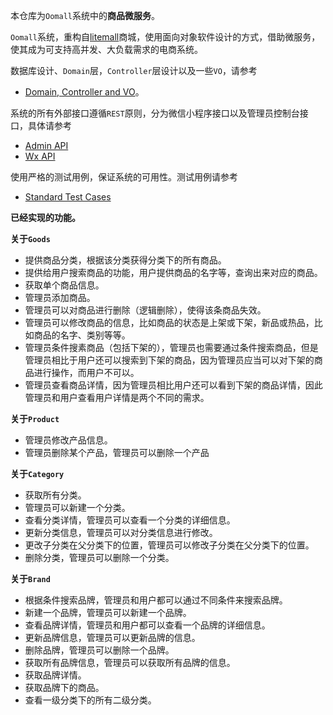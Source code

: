 本仓库为`Oomall`系统中的**商品微服务**。

`Oomall`系统，重构自[litemall](https://github.com/linlinjava/litemall)商城，使用面向对象软件设计的方式，借助微服务，使其成为可支持高并发、大负载需求的电商系统。

数据库设计、`Domain`层，`Controller`层设计以及一些`VO`，请参考

- [Domain, Controller and VO](https://github.com/hiijar/oomall)。

系统的所有外部接口遵循`REST`原则，分为微信小程序接口以及管理员控制台接口，具体请参考
- [Admin API](http://47.98.252.133:6185/)
- [Wx API](http://47.98.252.133:6195/)

使用严格的测试用例，保证系统的可用性。测试用例请参考

- [Standard Test Cases](https://github.com/Tllokn/OOMall-Test-Standard)



**已经实现的功能。**

**关于`Goods`**

- 提供商品分类，根据该分类获得分类下的所有商品。
- 提供给用户搜索商品的功能，用户提供商品的名字等，查询出来对应的商品。
- 获取单个商品信息。
- 管理员添加商品。
- 管理员可以对商品进行删除（逻辑删除），使得该条商品失效。
- 管理员可以修改商品的信息，比如商品的状态是上架或下架，新品或热品，比如商品的名字、类别等等。
- 管理员条件搜素商品（包括下架的），管理员也需要通过条件搜索商品，但是管理员相比于用户还可以搜索到下架的商品，因为管理员应当可以对下架的商品进行操作，而用户不可以。
- 管理员查看商品详情，因为管理员相比用户还可以看到下架的商品详情，因此管理员和用户查看用户详情是两个不同的需求。

**关于`Product`**

- 管理员修改产品信息。
- 管理员删除某个产品，管理员可以删除一个产品

**关于`Category`**

- 获取所有分类。
- 管理员可以新建一个分类。
- 查看分类详情，管理员可以查看一个分类的详细信息。
- 更新分类信息，管理员可以对分类信息进行修改。
- 更改子分类在父分类下的位置，管理员可以修改子分类在父分类下的位置。
- 删除分类，管理员可以删除一个分类。

**关于`Brand`**

- 根据条件搜索品牌，管理员和用户都可以通过不同条件来搜索品牌。
- 新建一个品牌，管理员可以新建一个品牌。
- 查看品牌详情，管理员和用户都可以查看一个品牌的详细信息。
- 更新品牌信息，管理员可以更新品牌的信息。
- 删除品牌，管理员可以删除一个品牌。
- 获取所有品牌信息，管理员可以获取所有品牌的信息。
- 获取品牌详情。
- 获取品牌下的商品。
- 查看一级分类下的所有二级分类。